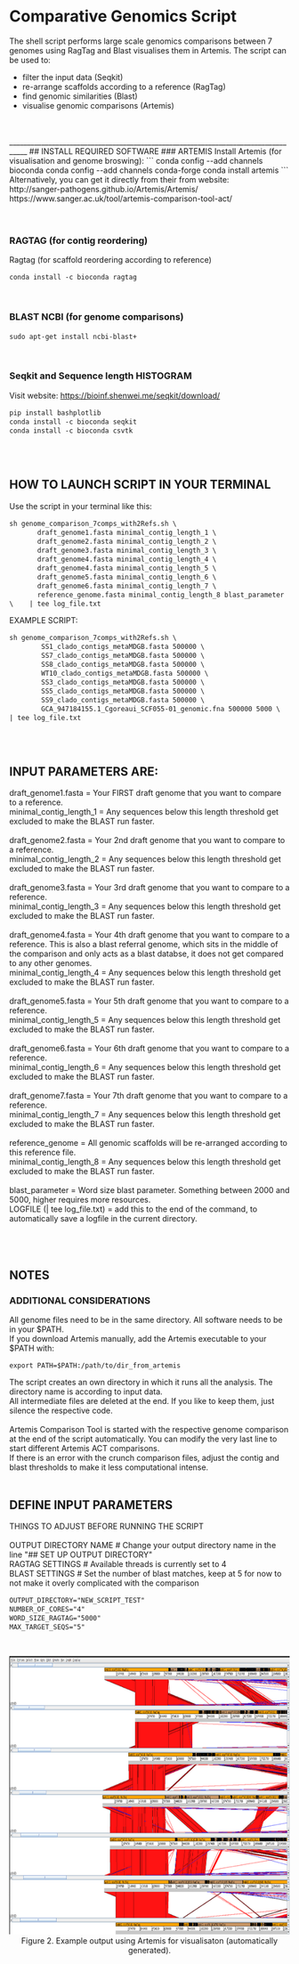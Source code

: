 # Comparative Genomics Script
The shell script performs large scale genomics comparisons between 7 genomes using RagTag and Blast visualises them in Artemis.
The script can be used to:
- filter the input data (Seqkit)
- re-arrange scaffolds according to a reference (RagTag)
- find genomic similarities (Blast)
- visualise genomic comparisons (Artemis)
<br>
<br>  
___________________________________________________________________________________
## INSTALL REQUIRED SOFTWARE
### ARTEMIS 
Install Artemis (for visualisation and genome broswing):
```
conda config --add channels bioconda   
conda config --add channels conda-forge
conda install artemis
```
Alternatively, you can get it directly from their from website:<br> 
http://sanger-pathogens.github.io/Artemis/Artemis/<br> 
https://www.sanger.ac.uk/tool/artemis-comparison-tool-act/<br>
<br> 
<br>

### RAGTAG (for contig reordering)
Ragtag (for scaffold reordering according to reference)
```
conda install -c bioconda ragtag
```
<br>

### BLAST NCBI (for genome comparisons)
```
sudo apt-get install ncbi-blast+
```
<br>

### Seqkit and Sequence length HISTOGRAM 
Visit website: https://bioinf.shenwei.me/seqkit/download/
```
pip install bashplotlib
conda install -c bioconda seqkit
conda install -c bioconda csvtk
```
<br>
<br>

## HOW TO LAUNCH SCRIPT IN YOUR TERMINAL
Use the script in your terminal like this:
```
sh genome_comparison_7comps_with2Refs.sh \
       draft_genome1.fasta minimal_contig_length_1 \
       draft_genome2.fasta minimal_contig_length_2 \
       draft_genome3.fasta minimal_contig_length_3 \
       draft_genome4.fasta minimal_contig_length_4 \
       draft_genome4.fasta minimal_contig_length_5 \
       draft_genome5.fasta minimal_contig_length_6 \
       draft_genome6.fasta minimal_contig_length_7 \
       reference_genome.fasta minimal_contig_length_8 blast_parameter \    | tee log_file.txt
``` 
EXAMPLE SCRIPT:
```
sh genome_comparison_7comps_with2Refs.sh \
        SS1_clado_contigs_metaMDGB.fasta 500000 \
        SS7_clado_contigs_metaMDGB.fasta 500000 \
        SS8_clado_contigs_metaMDGB.fasta 500000 \
        WT10_clado_contigs_metaMDGB.fasta 500000 \
        SS3_clado_contigs_metaMDGB.fasta 500000 \
        SS5_clado_contigs_metaMDGB.fasta 500000 \
        SS9_clado_contigs_metaMDGB.fasta 500000 \
        GCA_947184155.1_Cgoreaui_SCF055-01_genomic.fna 500000 5000 \    | tee log_file.txt
```       
<br>
<br>

## INPUT PARAMETERS ARE:<br>
draft_genome1.fasta 	= Your FIRST draft genome that you want to compare to a reference.<br>
minimal_contig_length_1	= Any sequences below this length threshold get excluded to make the BLAST run faster.<br>
<br>
draft_genome2.fasta		= Your 2nd draft genome that you want to compare to a reference.<br>
minimal_contig_length_2	= Any sequences below this length threshold get excluded to make the BLAST run faster.<br>
<br>
draft_genome3.fasta		= Your 3rd draft genome that you want to compare to a reference.<br>
minimal_contig_length_3	= Any sequences below this length threshold get excluded to make the BLAST run faster.<br>
<br>
draft_genome4.fasta		= Your 4th draft genome that you want to compare to a reference. This is also a blast referral genome, which sits in the middle of   the comparison and only acts as a blast databse, it does not get compared to any other genomes. <br>
minimal_contig_length_4	= Any sequences below this length threshold get excluded to make the BLAST run faster.<br>
<br>
draft_genome5.fasta		= Your 5th draft genome that you want to compare to a reference.<br>
minimal_contig_length_5	= Any sequences below this length threshold get excluded to make the BLAST run faster.<br>
<br>
draft_genome6.fasta		= Your 6th draft genome that you want to compare to a reference.<br>
minimal_contig_length_6	= Any sequences below this length threshold get excluded to make the BLAST run faster.<br>
<br>
draft_genome7.fasta		= Your 7th draft genome that you want to compare to a reference.<br>
minimal_contig_length_7	= Any sequences below this length threshold get excluded to make the BLAST run faster.<br>
<br>
reference_genome 		= All genomic scaffolds will be re-arranged according to this reference file.<br>
minimal_contig_length_8	= Any sequences below this length threshold get excluded to make the BLAST run faster.<br>
<br>
blast_parameter		= Word size blast parameter. Something between 2000 and 5000, higher requires more resources.<br>
LOGFILE (| tee log_file.txt) = add this to the end of the command, to automatically save a logfile in the current directory.<br>
<br>				 
<br>

## NOTES
### ADDITIONAL CONSIDERATIONS
All genome files need to be in the same directory. All software needs to be in your $PATH.<br>
If you download Artemis manually, add the Artemis executable to your $PATH with:<br>
```
export PATH=$PATH:/path/to/dir_from_artemis 
```
The script creates an own directory in which it runs all the analysis. The directory name is according to input data.<br>
All intermediate files are deleted at the end. If you like to keep them, just silence the respective code.<br>
<br>
Artemis Comparison Tool is started with the respective genome comparison at the end of the script automatically. You can modify the very last line to start different Artemis ACT comparisons.
<br>
If there is an error with the crunch comparison files, adjust the contig and blast thresholds to make it less computational intense.
<br>
<br>

## DEFINE INPUT PARAMETERS
THINGS TO ADJUST BEFORE RUNNING THE SCRIPT<br><br>
OUTPUT DIRECTORY NAME    # Change your output directory name in the line "## SET UP OUTPUT DIRECTORY"<br>
RAGTAG SETTINGS          # Available threads is currently set to 4<br>
BLAST SETTINGS           # Set the number of blast matches, keep at 5 for now to not make it overly complicated with the comparison<br>
```
OUTPUT_DIRECTORY="NEW_SCRIPT_TEST"
NUMBER_OF_CORES="4"
WORD_SIZE_RAGTAG="5000"
MAX_TARGET_SEQS="5"
```
<br>  

<p align="center">
  <img src="https://github.com/PatrickBuerger/ComparativeGenomics/blob/main/Artemis_example_output1.png" height="500" />
<br>Figure 2. Example output using Artemis for visualisaton (automatically generated).
</p>
